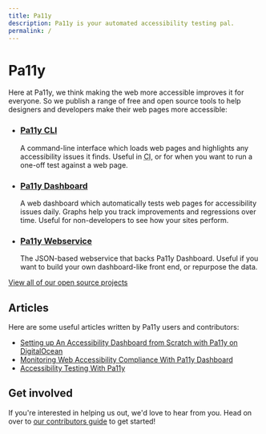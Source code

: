 ```yaml
---
title: Pa11y
description: Pa11y is your automated accessibility testing pal.
permalink: /
---
```



# Pa11y

Here at Pa11y, we think making the web more accessible improves it for everyone. So we publish a range of free and open source tools to help designers and developers make their web pages more accessible:

  - ### [Pa11y CLI]
    A command-line interface which loads web pages and highlights any accessibility issues it finds. Useful in <abbr title="Continuous Integration">CI</abbr>, or for when you want to run a one-off test against a web page.

  - ### [Pa11y Dashboard]
    A web dashboard which automatically tests web pages for accessibility issues daily. Graphs help you track improvements and regressions over time. Useful for non-developers to see how your sites perform.

  - ### [Pa11y Webservice]
    The JSON-based webservice that backs Pa11y Dashboard. Useful if you want to build your own dashboard-like front end, or repurpose the data.

[View all of our open source projects][projects]


## Articles

Here are some useful articles written by Pa11y users and contributors:

  - [Setting up An Accessibility Dashboard from Scratch with Pa11y on DigitalOcean](https://una.im/pa11y-dash/)
  - [Monitoring Web Accessibility Compliance With Pa11y Dashboard](https://www.lullabot.com/articles/monitoring-web-accessibility-compliance-with-pa11y-dashboard)
  - [Accessibility Testing With Pa11y](http://cruft.io/posts/accessibility-testing-with-pa11y/)


## Get involved

If you're interested in helping us out, we'd love to hear from you. Head on over to [our contributors guide][contributors] to get started!



[contributors]: /contributing/
[pa11y cli]: https://github.com/pa11y/pa11y
[pa11y dashboard]: https://github.com/pa11y/dashboard
[pa11y webservice]: https://github.com/pa11y/webservice
[projects]: /projects/

